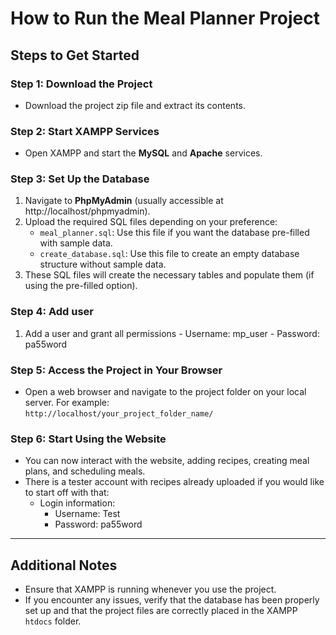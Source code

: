 # How to Run the Meal Planner Project

## Steps to Get Started

### Step 1: Download the Project
- Download the project zip file and extract its contents.

### Step 2: Start XAMPP Services
- Open XAMPP and start the **MySQL** and **Apache** services.

### Step 3: Set Up the Database
1. Navigate to **PhpMyAdmin** (usually accessible at http://localhost/phpmyadmin).
2. Upload the required SQL files depending on your preference:
   - `meal_planner.sql`: Use this file if you want the database pre-filled with sample data.
   - `create_database.sql`: Use this file to create an empty database structure without sample data.
3. These SQL files will create the necessary tables and populate them (if using the pre-filled option).

### Step 4: Add user
  1. Add a user and grant all permissions
    - Username: mp_user
    - Password: pa55word

### Step 5: Access the Project in Your Browser
- Open a web browser and navigate to the project folder on your local server. For example:  
  `http://localhost/your_project_folder_name/`

### Step 6: Start Using the Website
- You can now interact with the website, adding recipes, creating meal plans, and scheduling meals.
- There is a tester account with recipes already uploaded if you would like to start off with that:
  - Login information:
    - Username: Test
    - Password: pa55word

---

## Additional Notes
- Ensure that XAMPP is running whenever you use the project.
- If you encounter any issues, verify that the database has been properly set up and that the project files are correctly placed in the XAMPP `htdocs` folder.
